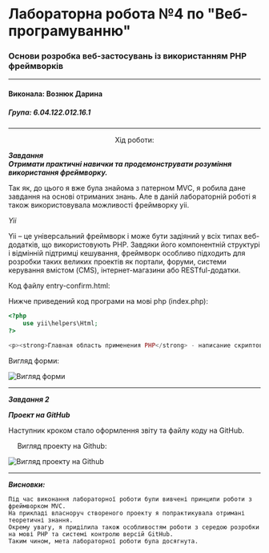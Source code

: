 # Лабораторна рoбота №4 по "Веб-програмуванню"
### Основи розробка веб-застосувань із використанням PHP фреймворків

***
#### Виконала: Вознюк Дарина
##### Група: 6.04.122.012.16.1

***

<p align="center"><bold>
	Хід роботи:
	</bold></p>
	

***Завдання <br/>
  Отримати практичні навички та продемонструвати розуміння використання фреймворку.<br/>***
    
  Так як, до цього я вже була знайома з патерном MVC, я робила дане завдання на основі отриманих знань. Але в даній лабораторній роботі я також використовувала можливості фреймворку yii. 
  
  *Yii*
  
Yii – це універсальний фреймворк і може бути задіяний у всіх типах веб-додатків, що використовують PHP.
Завдяки його компонентній структурі і відмінній підтримці кешування, фреймворк особливо підходить для розробки таких великих проектів як портали, форуми, системи керування вмістом (CMS), інтернет-магазини або RESTful-додатки.


Код файлу entry-confirm.html:


   Нижче приведений код програми на мові php (index.php):  
   

```php
<?php
    use yii\helpers\Html;
?>

<p><strong>Главная область применения PHP</strong> - написание скриптов, работающих на стороне сервера; таким образом, PHP способен выполнять все то, что выполняет любая другая программа CGI, например, обрабатывать данные форм, генерировать динамические страницы или отсылать и принимать cookies.</p>
```

Вигляд форми:

![Вигляд форми](/LAB_4/Result.JPG)



___

***Завдання 2***

***Проект на GitHub***

Наступник кроком стало оформлення звіту та файлу коду на GitHub.

 
Вигляд проекту на Github:

  ![Вигляд проекту на Github](/LAB_4/Git.PNG)
 
___

***Висновки:***

	Під час виконання лабораторної роботи були вивчені принципи роботи з фреймворком MVC.
	На прикладі власноруч створеного проекту я попрактикувала отримані теоретичні знання. 
	Окрему увагу, я приділила також особливостям роботи з середою розробки на мові PHP та системі контролю версій GitHub.
	Таким чином, мета лабораторної роботи була досягнута.
